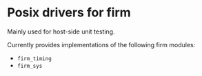 # Posix drivers for firm

Mainly used for host-side unit testing.

Currently provides implementations of the following firm modules:
- `firm_timing`
- `firm_sys`
